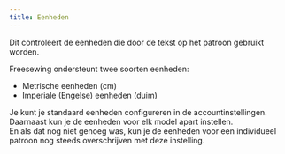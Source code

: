 ```yaml
---
title: Eenheden
---
```


Dit controleert de eenheden die door de tekst op het patroon gebruikt worden.

Freesewing ondersteunt twee soorten eenheden:

-   Metrische eenheden (cm)
-   Imperiale (Engelse) eenheden (duim)

Je kunt je standaard eenheden configureren in de accountinstellingen.\
Daarnaast kun je de eenheden voor elk model apart instellen.\
En als dat nog niet genoeg was, kun je de eenheden voor een individueel patroon nog steeds overschrijven met deze instelling.
